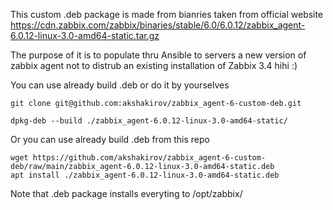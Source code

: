 This custom .deb package is made from bianries taken from official website https://cdn.zabbix.com/zabbix/binaries/stable/6.0/6.0.12/zabbix_agent-6.0.12-linux-3.0-amd64-static.tar.gz

The purpose of it is to populate thru Ansible to servers a new version of zabbix agent not to distrub an existing installation of Zabbix 3.4 hihi :)


You can use already build .deb or do it by yourselves

```
git clone git@github.com:akshakirov/zabbix_agent-6-custom-deb.git

dpkg-deb --build ./zabbix_agent-6.0.12-linux-3.0-amd64-static/
```

Or you can use already build .deb from this repo

```
wget https://github.com/akshakirov/zabbix_agent-6-custom-deb/raw/main/zabbix_agent-6.0.12-linux-3.0-amd64-static.deb
apt install ./zabbix_agent-6.0.12-linux-3.0-amd64-static.deb
```

Note that .deb package installs everyting to /opt/zabbix/
